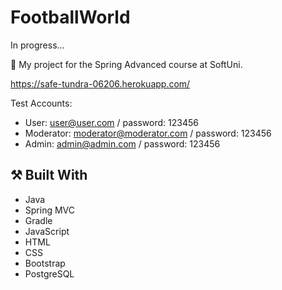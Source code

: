 # FootballWorld

In progress...

:dart:  My project for the Spring Advanced course at SoftUni.

https://safe-tundra-06206.herokuapp.com/

Test Accounts:
  - User: user@user.com / password: 123456
  - Moderator: moderator@moderator.com / password: 123456
  - Admin: admin@admin.com / password: 123456

## :hammer_and_pick: Built With

- Java
- Spring MVC
- Gradle
- JavaScript
- HTML
- CSS
- Bootstrap
- PostgreSQL
